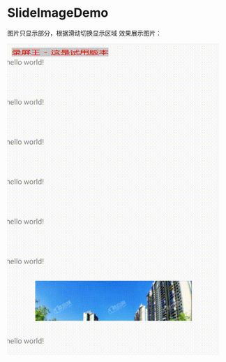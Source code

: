 # SlideImageDemo
图片只显示部分，根据滑动切换显示区域
效果展示图片：

![图片缺失](https://github.com/dongrong-fu/SlideImageDemo/blob/master/image_folder/20191211_135456.gif)
